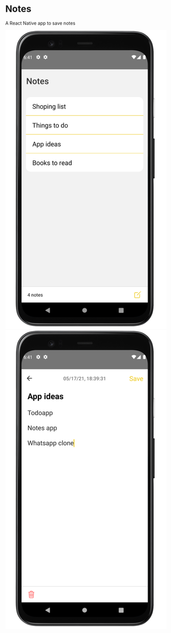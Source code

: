 # Notes

A React Native app to save notes

![Sample picture](./images/sample1.png) ![Sample picture](./images/sample2.png)
